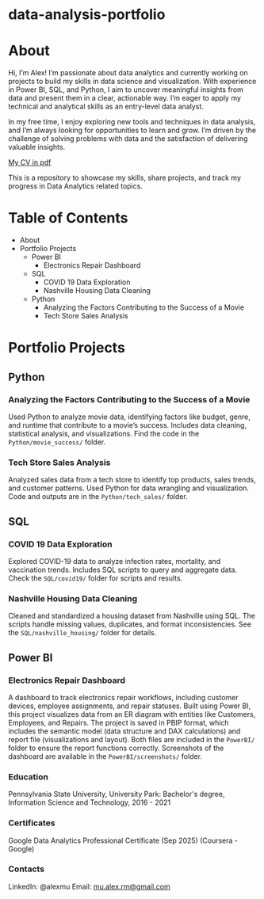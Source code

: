 # data-analysis-portfolio
# About

Hi, I’m Alex! I’m passionate about data analytics and currently working on projects to build my skills in data science and visualization. With experience in Power BI, SQL, and Python, I aim to uncover meaningful insights from data and present them in a clear, actionable way. I’m eager to apply my technical and analytical skills as an entry-level data analyst.

In my free time, I enjoy exploring new tools and techniques in data analysis, and I’m always looking for opportunities to learn and grow. I’m driven by the challenge of solving problems with data and the satisfaction of delivering valuable insights.

[My CV in pdf](path/to/your-cv.pdf)

This is a repository to showcase my skills, share projects, and track my progress in Data Analytics related topics.

# Table of Contents

- About
- Portfolio Projects
  - Power BI
    - Electronics Repair Dashboard
  - SQL
    - COVID 19 Data Exploration
    - Nashville Housing Data Cleaning
  - Python
    - Analyzing the Factors Contributing to the Success of a Movie
    - Tech Store Sales Analysis

# Portfolio Projects

## Python

### Analyzing the Factors Contributing to the Success of a Movie
Used Python to analyze movie data, identifying factors like budget, genre, and runtime that contribute to a movie’s success. Includes data cleaning, statistical analysis, and visualizations. Find the code in the `Python/movie_success/` folder.

### Tech Store Sales Analysis
Analyzed sales data from a tech store to identify top products, sales trends, and customer patterns. Used Python for data wrangling and visualization. Code and outputs are in the `Python/tech_sales/` folder.

## SQL

### COVID 19 Data Exploration
Explored COVID-19 data to analyze infection rates, mortality, and vaccination trends. Includes SQL scripts to query and aggregate data. Check the `SQL/covid19/` folder for scripts and results.

### Nashville Housing Data Cleaning
Cleaned and standardized a housing dataset from Nashville using SQL. The scripts handle missing values, duplicates, and format inconsistencies. See the `SQL/nashville_housing/` folder for details.

## Power BI

### Electronics Repair Dashboard
A dashboard to track electronics repair workflows, including customer devices, employee assignments, and repair statuses. Built using Power BI, this project visualizes data from an ER diagram with entities like Customers, Employees, and Repairs. The project is saved in PBIP format, which includes the semantic model (data structure and DAX calculations) and report file (visualizations and layout). Both files are included in the `PowerBI/` folder to ensure the report functions correctly. Screenshots of the dashboard are available in the `PowerBI/screenshots/` folder.


### Education
Pennsylvania State University, University Park: Bachelor's degree, Information Science and Technology, 2016 - 2021

### Certificates
Google Data Analytics Professional Certificate (Sep 2025) (Coursera - Google)


### Contacts
LinkedIn: @alexmu
Email: mu.alex.rm@gmail.com